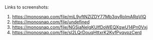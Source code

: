 Links to screenshots:
1. https://monosnap.com/file/miL9yftNZlZDY77Mb3qyRolmARqVIQ
2. https://monosnap.com/file/undefined
3. https://monosnap.com/file/NGSjaNelgKUlfDoWEQXgwU14Pn0Vxj
4. https://monosnap.com/file/sI2LQrDouqHttxrK2KyfPyqvpzCerd
